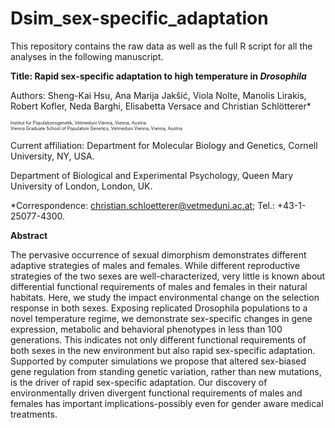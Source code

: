# Dsim_sex-specific_adaptation
This repository contains the raw data as well as the full R script for all the analyses in the following manuscript.

<b>Title: Rapid sex-specific adaptation to high temperature in <i>Drosophila</i></b>

Authors: Sheng-Kai Hsu, Ana Marija Jakšić, Viola Nolte, Manolis Lirakis, Robert Kofler, Neda Barghi, Elisabetta Versace and Christian Schlötterer*

<p style="font-size:50%;">
Institut für Populationsgenetik, Vetmeduni Vienna, Vienna, Austria.<br>  
Vienna Graduate School of Population Genetics, Vetmeduni Vienna, Vienna, Austria

Current affiliation: Department for Molecular Biology and Genetics, Cornell University, NY, USA.

Department of Biological and Experimental Psychology, Queen Mary University of London, London, UK.

*Correspondence: christian.schloetterer@vetmeduni.ac.at; Tel.: +43-1-25077-4300.


<b>Abstract</b>

The pervasive occurrence of sexual dimorphism demonstrates different adaptive strategies of males and females. While different reproductive strategies of the two sexes are well-characterized, very little is known about differential functional requirements of males and females in their natural habitats. Here, we study the impact environmental change on the selection response in both sexes. Exposing replicated Drosophila populations to a novel temperature regime, we demonstrate sex-specific changes in gene expression, metabolic and behavioral phenotypes in less than 100 generations. This indicates not only different functional requirements of both sexes in the new environment but also rapid sex-specific adaptation. Supported by computer simulations we propose that altered sex-biased gene regulation from standing genetic variation, rather than new mutations, is the driver of rapid sex-specific adaptation. Our discovery of environmentally driven divergent functional requirements of males and females has important implications-possibly even for gender aware medical treatments. 
